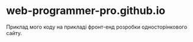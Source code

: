 # web-programmer-pro.github.io
Приклад мого коду на прикладі фронт-енд розробки односторінкового сайту.
